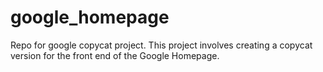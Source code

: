 # google_homepage
Repo for google copycat project. This project involves creating a copycat version for the front end of the Google Homepage.
